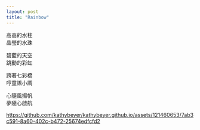 ```yaml
---
layout: post
title: "Rainbow"
---
```



高高的水柱<br>
晶瑩的水珠<br>

碧藍的天空<br>
跳動的彩虹<br>

跨著七彩橋<br>
哼童謠小調<br>

心隨風揚帆<br>
夢隨心啟航<br>

https://github.com/kathybeyer/kathybeyer.github.io/assets/121460653/7ab3c591-8a60-402c-b472-25674edfcfd2

